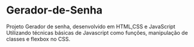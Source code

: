 # Gerador-de-Senha
Projeto Gerador de senha, desenvolvido em HTML,CSS e JavaScript
Utilizando técnicas básicas de Javascript como funções, manipulação de classes e flexbox no CSS.
